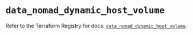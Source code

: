 # `data_nomad_dynamic_host_volume`

Refer to the Terraform Registry for docs: [`data_nomad_dynamic_host_volume`](https://registry.terraform.io/providers/hashicorp/nomad/2.5.1/docs/data-sources/dynamic_host_volume).
